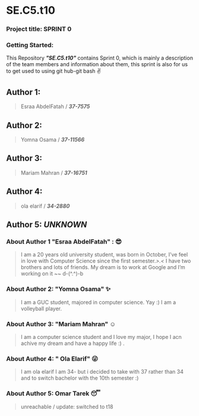  # SE.C5.t10

### Project title: SPRINT 0

### Getting Started: 
This Repository **_"SE.C5.t10"_**  contains Sprint 0, which is mainly a description of the team members and information about them, this sprint is also for us to get used to using git hub-git bash :v:


## Author 1:
>Esraa AbdelFatah / **_37-7575_**  

## Author 2:
>Yomna Osama / **_37-11566_**

## Author 3:
>Mariam Mahran / **_37-16751_**

## Author 4:
>ola elarif / **_34-2880_**

## Author 5: *UNKNOWN*


### About Author 1 "Esraa AbdelFatah" : :sunglasses:
>I am a 20 years old university student, was born in October, I’ve feel in love with Computer Science  since the first semester.*>.<*
I have two brothers and lots of friends. My dream is to work at Google and I’m working on it ~~  d-(^.^)-b


### About Author 2: "Yomna Osama" :sparkles:
 >I am a GUC student, majored in computer science. Yay :)
 I am a volleyball player.
 
 
### About Author 3: "Mariam Mahran" :relaxed:
>I am a computer science student and I love my major, I hope I acn achive my dream and have a happy life :)  .


### About Author 4: " Ola Elarif" :stuck_out_tongue_winking_eye:
>I am ola elarif I  am 34- but i decided to take with 37 rather than 34 and to switch bachelor with the 10th semester :)



### About Author 5: Omar Tarek :sleeping: 
>unreachable / update: switched to t18





